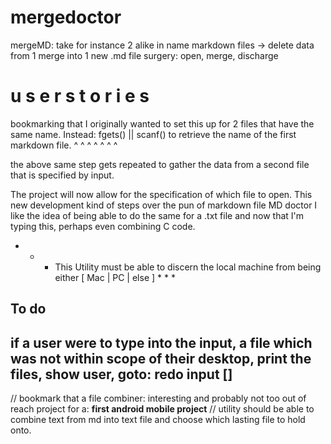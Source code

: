 # mergedoctor

mergeMD: take for instance 2 alike in name markdown files -> delete data from 1 merge into 1 new .md file
surgery: open, merge, discharge 

#                                       u s e r             s t o r i e s 

bookmarking that I originally wanted to set this up for 2 files that have the same name. Instead:
fgets() || scanf() to retrieve the name of the first markdown file.
^           ^           ^         ^         ^         ^         ^       

the above same step gets repeated to gather the data from a second file that is specified by input.

 The project will now allow for the specification of which file to open. This new development kind of steps over the pun of markdown file MD doctor
I like the idea of being able to do the same for a .txt file and now that I'm typing this, perhaps even combining C code.

* * * This Utility must be able to discern the local machine from being either [ Mac | PC | else ] * * * 




To do
------------------------------------------------------------------------------------------------------------------------
if a user were to type into the input, a file which was not within scope of their desktop, print the files, show user, goto: redo input []
------------------------------------------------------------------------------------------------------------------------

// bookmark that a file combiner: interesting and probably not too out of reach project for a: **first android mobile project**
// utility should be able to combine text from md into text file and choose which lasting file to hold onto.

